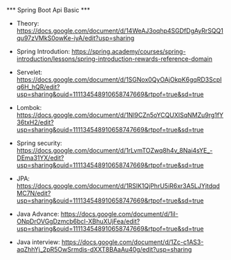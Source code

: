 *** Spring Boot Api Basic ***

* Theory: https://docs.google.com/document/d/14WeAJ3oqhp4SGDfDgAyRrSQQ1qu97zVMkS0owKe-iyA/edit?usp=sharing

* Spring Introdution: https://spring.academy/courses/spring-introduction/lessons/spring-introduction-rewards-reference-domain

* Servelet: https://docs.google.com/document/d/1SGNox0QyOAjOkpK6gqRD3ScpIq6H_hQR/edit?usp=sharing&ouid=111134548910658747669&rtpof=true&sd=true

* Lombok: https://docs.google.com/document/d/1Nl9CZn5oYCQUXISqNMZu9rg1fY36txH2/edit?usp=sharing&ouid=111134548910658747669&rtpof=true&sd=true

* Spring security: https://docs.google.com/document/d/1rLvmTOZwq8h4v_8Nai4sYE_-DEma31YX/edit?usp=sharing&ouid=111134548910658747669&rtpof=true&sd=true

* JPA: https://docs.google.com/document/d/1RSlK1QjPhrU5iR6xr3A5LJYjtdqdMC7N/edit?usp=sharing&ouid=111134548910658747669&rtpof=true&sd=true

* Java Advance: https://docs.google.com/document/d/1iI-ONpDrOVGgDzmcb6bcl-XBhuXUjFea/edit?usp=sharing&ouid=111134548910658747669&rtpof=true&sd=true

* Java interview: https://docs.google.com/document/d/1Zc-c1AS3-aqZhhYj_2pR5OwSrmdis-dXXT8BAaAu40g/edit?usp=sharing